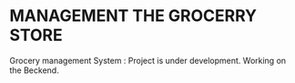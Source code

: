 # MANAGEMENT THE GROCERRY STORE
Grocery management System :
Project is under development.
Working on the Beckend.
